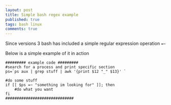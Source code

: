 ```yaml
---
layout: post
title: Simple bash regex example
published: true
tags: bash linux
comments: true
---
```

Since versions 3 bash has included a simple regular expression operation `=~`

Below is a simple example of it in action

``` shell
######### example code #########
#search for a process and print specific section
ps=`ps aux | grep stuff | awk '{print $12 "_" $13}' `

#do some stuff
if [[ $ps =~ "something im looking for" ]]; then
    #do what you want
fi
##############################
```

